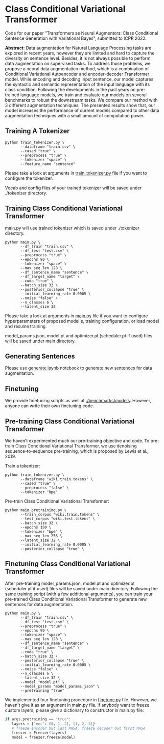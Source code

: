 # Class Conditional Variational Transformer

Code for our paper "Transformers as Neural Augmentors: Class Conditional Sentence Generation with Variational Bayes", submitted to ICPR 2022.

**Abstract:**
Data augmentation for Natural Language Processing tasks are explored in recent years, however they are limited and hard to capture the diversity on sentence level. Besides, it is not always possible to perform data augmentation on supervised tasks. To address those problems, we propose a neural data augmentation method, which is a combination of Conditional Variational Autoencoder and encoder-decoder Transformer model. While encoding and decoding input sentence, our model captures the syntactic and semantic representation of the input language with its class condition. Following the developments in the past years on pre-trained language models, we train and evaluate our models on several benchmarks to robust the downstream tasks. We compare our method with 3 different augmentation techniques. The presented results show that, our model increases the performance of current models compared to other data augmentation techniques with a small amount of computation power.


## Training A Tokenizer

```console
python train_tokenizer.py \
       --dataframe "train.csv" \
       --cased "true" \ 
       --preprocess "true" \
       --tokenizer "space" \
       --feature_name "sentence"
```
Please take a look at arguments in [train_tokenizer.py](https://github.com/safakkbilici/Conditional-Variational-Transformer/blob/main/train_tokenizer.py) file if you want to configure the tokenizer.

Vocab and config files of your trained tokenizer will be saved under ./tokenizer directory.

## Training Class Conditional Variational Transformer

main.py will use trained tokenizer which is saved under ./tokenizer directory.

```console
python main.py \ 
       --df_train "train.csv" \
       --df_test "test.csv" \
       --preprocess "true" \
       --epochs 90 \
       --tokenizer "space" \
       --max_seq_len 128 \
       --df_sentence_name "sentence" \
       --df_target_name "target" \
       --cuda "true" \
       --batch_size 32 \
       --posterior_collapse "true" \
       --initial_learning_rate 0.0005 \
       --noise "false" \
       --n_classes 6 \
       --latent_size 32
```

Please take a look at arguments in [main.py](https://github.com/safakkbilici/Conditional-Variational-Transformer/blob/main/main.py) file if you want to configure hyperparameters of proposed model's, training configuration, or load model and resume training.

model_params.json, model.pt and optimizer.pt (scheduler.pt if used) files will be saved under main directory.

## Generating Sentences
Please use [generate.ipynb](https://github.com/safakkbilici/Conditional-Variational-Transformer/blob/main/notebooks/generate.ipynb) notebook to generate new sentences for data augmentation.

## Finetuning
We provide finetuning scripts as well at [./benchmarks/models](https://github.com/safakkbilici/Conditional-Variational-Transformer/tree/main/benchmarks/models). However, anyone can write their own finetuning code.

## Pre-training Class Conditional Variational Transformer
We haven't experimented much our pre-training objective and code. To pre-train Class Conditional Variational Transformer, we use denoising sequence-to-sequence pre-training, which is proposed by Lewis et al., 2019. 

Train a tokenizer:

```console
python train_tokenizer.py \
       --dataframe "wiki.train.tokens" \
       --cased "true" \
       --preprocess "false" \
       --tokenizer "bpe"
```

Pre-train Class Conditional Variational Transformer:

```console
python main_pretraining.py \
       --train_corpus "wiki.train.tokens" \
       --test_corpus "wiki.test.tokens" \
       --batch_size 32 \
       --epochs 150 \
       --tokenizer "bpe" \
       --max_seq_len 256 \
       --latent_size 32 \
       --initial_learning_rate 0.0005 \
       --posterior_collapse "true" \
```

## Finetuning Class Conditional Variational Transformer

After pre-training model_params.json, model.pt and optimizer.pt (scheduler.pt if used) files will be saved under main directory. Following the same training script (with a few additional arguments), you can train your pre-trained Class Conditional Variational Transformer to generate new sentences for data augmentation.

```console
python main.py \ 
       --df_train "train.csv" \
       --df_test "test.csv" \
       --preprocess "true" \
       --epochs 90 \
       --tokenizer "space" \
       --max_seq_len 128 \
       --df_sentence_name "sentence" \
       --df_target_name "target" \
       --cuda "true" \
       --batch_size 32 \
       --posterior_collapse "true" \
       --initial_learning_rate 0.0005 \
       --noise "false" \
       --n_classes 6 \
       --latent_size 32 \
       --model "model.pt" \
       --model_params "model_params.json" \
       --pretraining "true"
```

We implemented four finetuning procedure in [finetune.py](https://github.com/safakkbilici/Conditional-Variational-Transformer/blob/main/pretraining/finetune.py) file. However, we haven't give it as an argument in main.py file. If anybody want to freeze custom layers, please give a dictionary to constructor in main.py file:

```python
if args.pretraining == "true":
   layers = {"enc": [0, 1, 2], [1, 2, 3]} 
   # freeze encoder but last MHSA, freeze decoder but first MHSA
   freezer = Freezer(layers)
   model = freezer.freeze(model)
```
